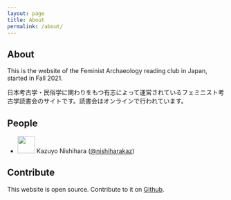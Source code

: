 ```yaml
---
layout: page
title: About
permalink: /about/
---
```


## About

This is the website of the Feminist Archaeology reading club in Japan, started in Fall 2021.

日本考古学・民俗学に関わりをもつ有志によって運営されているフェミニスト考古学読書会のサイトです。読書会はオンラインで行われています。
 
## People

- <img src="https://pbs.twimg.com/profile_images/1317309851530194944/m4ChSZRh_200x200.jpg" height="40" style="display:inline-block;margin-bottom:-13px" /> Kazuyo Nishihara ([@nishiharakaz](https://twitter.com/nishiharakaz))

## Contribute

This website is open source. Contribute to it on [Github](https://github.com/nishikarch/feministarchaeologyjapan).
